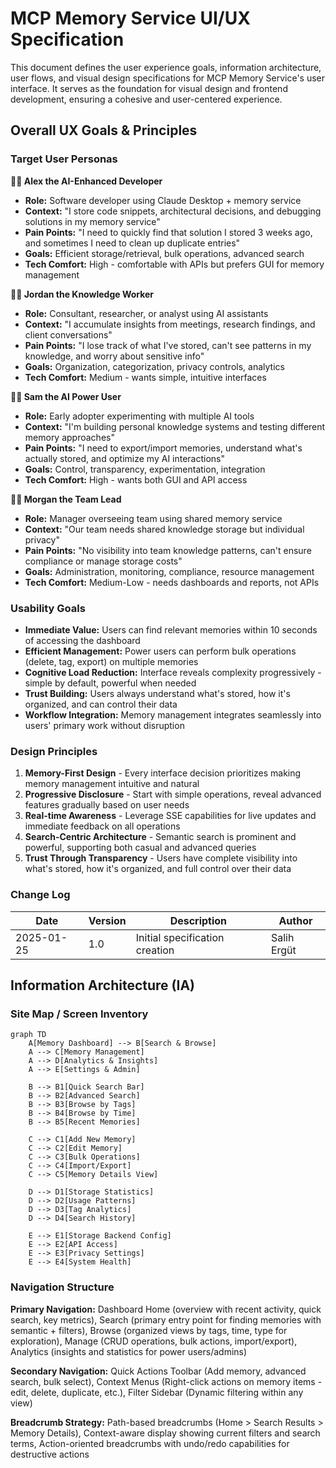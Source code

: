 # MCP Memory Service UI/UX Specification

This document defines the user experience goals, information architecture, user flows, and visual design specifications for MCP Memory Service's user interface. It serves as the foundation for visual design and frontend development, ensuring a cohesive and user-centered experience.

## Overall UX Goals & Principles

### Target User Personas

**👨‍💻 Alex the AI-Enhanced Developer**
- **Role:** Software developer using Claude Desktop + memory service
- **Context:** "I store code snippets, architectural decisions, and debugging solutions in my memory service"
- **Pain Points:** "I need to quickly find that solution I stored 3 weeks ago, and sometimes I need to clean up duplicate entries"
- **Goals:** Efficient storage/retrieval, bulk operations, advanced search
- **Tech Comfort:** High - comfortable with APIs but prefers GUI for memory management

**🧑‍💼 Jordan the Knowledge Worker**
- **Role:** Consultant, researcher, or analyst using AI assistants
- **Context:** "I accumulate insights from meetings, research findings, and client conversations"
- **Pain Points:** "I lose track of what I've stored, can't see patterns in my knowledge, and worry about sensitive info"
- **Goals:** Organization, categorization, privacy controls, analytics
- **Tech Comfort:** Medium - wants simple, intuitive interfaces

**👩‍🎓 Sam the AI Power User**
- **Role:** Early adopter experimenting with multiple AI tools
- **Context:** "I'm building personal knowledge systems and testing different memory approaches"
- **Pain Points:** "I need to export/import memories, understand what's actually stored, and optimize my AI interactions"
- **Goals:** Control, transparency, experimentation, integration
- **Tech Comfort:** High - wants both GUI and API access

**👨‍💼 Morgan the Team Lead**
- **Role:** Manager overseeing team using shared memory service
- **Context:** "Our team needs shared knowledge storage but individual privacy"
- **Pain Points:** "No visibility into team knowledge patterns, can't ensure compliance or manage storage costs"
- **Goals:** Administration, monitoring, compliance, resource management
- **Tech Comfort:** Medium-Low - needs dashboards and reports, not APIs

### Usability Goals

- **Immediate Value:** Users can find relevant memories within 10 seconds of accessing the dashboard
- **Efficient Management:** Power users can perform bulk operations (delete, tag, export) on multiple memories
- **Cognitive Load Reduction:** Interface reveals complexity progressively - simple by default, powerful when needed
- **Trust Building:** Users always understand what's stored, how it's organized, and can control their data
- **Workflow Integration:** Memory management integrates seamlessly into users' primary work without disruption

### Design Principles

1. **Memory-First Design** - Every interface decision prioritizes making memory management intuitive and natural
2. **Progressive Disclosure** - Start with simple operations, reveal advanced features gradually based on user needs
3. **Real-time Awareness** - Leverage SSE capabilities for live updates and immediate feedback on all operations
4. **Search-Centric Architecture** - Semantic search is prominent and powerful, supporting both casual and advanced queries
5. **Trust Through Transparency** - Users have complete visibility into what's stored, how it's organized, and full control over their data

### Change Log

| Date | Version | Description | Author |
|------|---------|-------------|--------|
| 2025-01-25 | 1.0 | Initial specification creation | Salih Ergüt |

## Information Architecture (IA)

### Site Map / Screen Inventory

```mermaid
graph TD
    A[Memory Dashboard] --> B[Search & Browse]
    A --> C[Memory Management]
    A --> D[Analytics & Insights]
    A --> E[Settings & Admin]

    B --> B1[Quick Search Bar]
    B --> B2[Advanced Search]
    B --> B3[Browse by Tags]
    B --> B4[Browse by Time]
    B --> B5[Recent Memories]

    C --> C1[Add New Memory]
    C --> C2[Edit Memory]
    C --> C3[Bulk Operations]
    C --> C4[Import/Export]
    C --> C5[Memory Details View]

    D --> D1[Storage Statistics]
    D --> D2[Usage Patterns]
    D --> D3[Tag Analytics]
    D --> D4[Search History]

    E --> E1[Storage Backend Config]
    E --> E2[API Access]
    E --> E3[Privacy Settings]
    E --> E4[System Health]
```

### Navigation Structure

**Primary Navigation:** Dashboard Home (overview with recent activity, quick search, key metrics), Search (primary entry point for finding memories with semantic + filters), Browse (organized views by tags, time, type for exploration), Manage (CRUD operations, bulk actions, import/export), Analytics (insights and statistics for power users/admins)

**Secondary Navigation:** Quick Actions Toolbar (Add memory, advanced search, bulk select), Context Menus (Right-click actions on memory items - edit, delete, duplicate, etc.), Filter Sidebar (Dynamic filtering within any view)

**Breadcrumb Strategy:** Path-based breadcrumbs (Home > Search Results > Memory Details), Context-aware display showing current filters and search terms, Action-oriented breadcrumbs with undo/redo capabilities for destructive actions